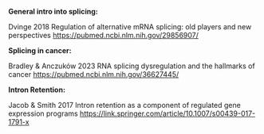 **General intro into splicing:**

Dvinge 2018 Regulation of alternative mRNA splicing: old players and new perspectives 
https://pubmed.ncbi.nlm.nih.gov/29856907/

**Splicing in cancer:**

Bradley  & Anczuków 2023 RNA splicing dysregulation and the hallmarks of cancer
https://pubmed.ncbi.nlm.nih.gov/36627445/

**Intron Retention:**

Jacob & Smith 2017 Intron retention as a component of regulated gene expression programs
https://link.springer.com/article/10.1007/s00439-017-1791-x
